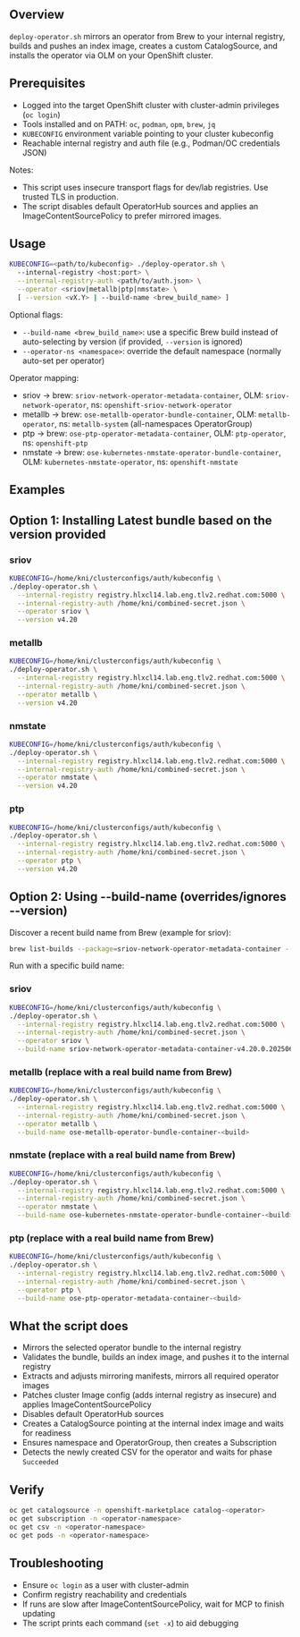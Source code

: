 ## Overview

`deploy-operator.sh` mirrors an operator from Brew to your internal registry, builds and pushes an index image, creates a custom CatalogSource, and installs the operator via OLM on your OpenShift cluster.

## Prerequisites

- Logged into the target OpenShift cluster with cluster-admin privileges (`oc login`)
- Tools installed and on PATH: `oc`, `podman`, `opm`, `brew`, `jq`
- `KUBECONFIG` environment variable pointing to your cluster kubeconfig
- Reachable internal registry and auth file (e.g., Podman/OC credentials JSON)

Notes:
- This script uses insecure transport flags for dev/lab registries. Use trusted TLS in production.
- The script disables default OperatorHub sources and applies an ImageContentSourcePolicy to prefer mirrored images.

## Usage

```bash
KUBECONFIG=<path/to/kubeconfig> ./deploy-operator.sh \
  --internal-registry <host:port> \
  --internal-registry-auth <path/to/auth.json> \
  --operator <sriov|metallb|ptp|nmstate> \
  [ --version <vX.Y> | --build-name <brew_build_name> ]
```

Optional flags:
- `--build-name <brew_build_name>`: use a specific Brew build instead of auto-selecting by version (if provided, `--version` is ignored)
- `--operator-ns <namespace>`: override the default namespace (normally auto-set per operator)

Operator mapping:
- sriov → brew: `sriov-network-operator-metadata-container`, OLM: `sriov-network-operator`, ns: `openshift-sriov-network-operator`
- metallb → brew: `ose-metallb-operator-bundle-container`, OLM: `metallb-operator`, ns: `metallb-system` (all-namespaces OperatorGroup)
- ptp → brew: `ose-ptp-operator-metadata-container`, OLM: `ptp-operator`, ns: `openshift-ptp`
- nmstate → brew: `ose-kubernetes-nmstate-operator-bundle-container`, OLM: `kubernetes-nmstate-operator`, ns: `openshift-nmstate`

## Examples
## Option 1: Installing Latest bundle based on the version provided
### sriov
```bash
KUBECONFIG=/home/kni/clusterconfigs/auth/kubeconfig \
./deploy-operator.sh \
  --internal-registry registry.hlxcl14.lab.eng.tlv2.redhat.com:5000 \
  --internal-registry-auth /home/kni/combined-secret.json \
  --operator sriov \
  --version v4.20
```

### metallb
```bash
KUBECONFIG=/home/kni/clusterconfigs/auth/kubeconfig \
./deploy-operator.sh \
  --internal-registry registry.hlxcl14.lab.eng.tlv2.redhat.com:5000 \
  --internal-registry-auth /home/kni/combined-secret.json \
  --operator metallb \
  --version v4.20
```

### nmstate
```bash
KUBECONFIG=/home/kni/clusterconfigs/auth/kubeconfig \
./deploy-operator.sh \
  --internal-registry registry.hlxcl14.lab.eng.tlv2.redhat.com:5000 \
  --internal-registry-auth /home/kni/combined-secret.json \
  --operator nmstate \
  --version v4.20
```

### ptp
```bash
KUBECONFIG=/home/kni/clusterconfigs/auth/kubeconfig \
./deploy-operator.sh \
  --internal-registry registry.hlxcl14.lab.eng.tlv2.redhat.com:5000 \
  --internal-registry-auth /home/kni/combined-secret.json \
  --operator ptp \
  --version v4.20
```

## Option 2: Using --build-name (overrides/ignores --version)

Discover a recent build name from Brew (example for sriov):
```bash
brew list-builds --package=sriov-network-operator-metadata-container --state=COMPLETE --quiet --reverse | head -1
```

Run with a specific build name:

### sriov
```bash
KUBECONFIG=/home/kni/clusterconfigs/auth/kubeconfig \
./deploy-operator.sh \
  --internal-registry registry.hlxcl14.lab.eng.tlv2.redhat.com:5000 \
  --internal-registry-auth /home/kni/combined-secret.json \
  --operator sriov \
  --build-name sriov-network-operator-metadata-container-v4.20.0.202506231645.p0.g061a63d.assembly.stream.el9-2
```

### metallb (replace with a real build name from Brew)
```bash
KUBECONFIG=/home/kni/clusterconfigs/auth/kubeconfig \
./deploy-operator.sh \
  --internal-registry registry.hlxcl14.lab.eng.tlv2.redhat.com:5000 \
  --internal-registry-auth /home/kni/combined-secret.json \
  --operator metallb \
  --build-name ose-metallb-operator-bundle-container-<build>
```
### nmstate (replace with a real build name from Brew)
```bash
KUBECONFIG=/home/kni/clusterconfigs/auth/kubeconfig \
./deploy-operator.sh \
  --internal-registry registry.hlxcl14.lab.eng.tlv2.redhat.com:5000 \
  --internal-registry-auth /home/kni/combined-secret.json \
  --operator nmstate \
  --build-name ose-kubernetes-nmstate-operator-bundle-container-<build>
```
### ptp (replace with a real build name from Brew)
```bash
KUBECONFIG=/home/kni/clusterconfigs/auth/kubeconfig \
./deploy-operator.sh \
  --internal-registry registry.hlxcl14.lab.eng.tlv2.redhat.com:5000 \
  --internal-registry-auth /home/kni/combined-secret.json \
  --operator ptp \
  --build-name ose-ptp-operator-metadata-container-<build>
```

## What the script does

- Mirrors the selected operator bundle to the internal registry
- Validates the bundle, builds an index image, and pushes it to the internal registry
- Extracts and adjusts mirroring manifests, mirrors all required operator images
- Patches cluster Image config (adds internal registry as insecure) and applies ImageContentSourcePolicy
- Disables default OperatorHub sources
- Creates a CatalogSource pointing at the internal index image and waits for readiness
- Ensures namespace and OperatorGroup, then creates a Subscription
- Detects the newly created CSV for the operator and waits for phase `Succeeded`

## Verify

```bash
oc get catalogsource -n openshift-marketplace catalog-<operator>
oc get subscription -n <operator-namespace>
oc get csv -n <operator-namespace>
oc get pods -n <operator-namespace>
```

## Troubleshooting

- Ensure `oc login` as a user with cluster-admin
- Confirm registry reachability and credentials
- If runs are slow after ImageContentSourcePolicy, wait for MCP to finish updating
- The script prints each command (`set -x`) to aid debugging
